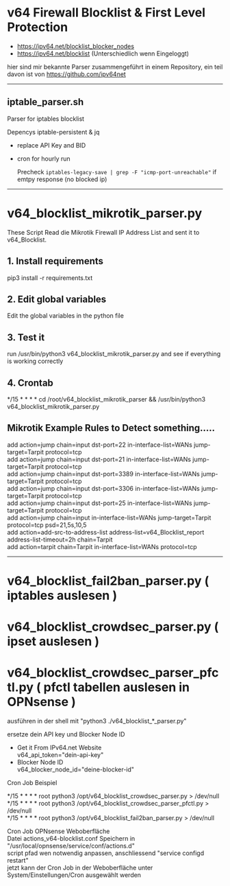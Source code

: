 # v64 Firewall Blocklist & First Level Protection  
- https://ipv64.net/blocklist_blocker_nodes 
- https://ipv64.net/blocklist (Unterschiedlich wenn Eingeloggt)

hier sind mir bekannte Parser zusammengeführt in einem Repository, ein teil davon ist von https://github.com/ipv64net


---
## iptable_parser.sh

Parser for iptables blocklist

Depencys iptable-persistent & jq

* replace API Key and BID
* cron for hourly run

  Precheck `iptables-legacy-save | grep -F "icmp-port-unreachable"` if emtpy response (no blocked ip)

---
# v64_blocklist_mikrotik_parser.py
These Script Read die Mikrotik Firewall IP Address List and sent it to v64_Blocklist.

## 1. Install requirements

pip3 install -r requirements.txt

## 2. Edit global variables

Edit the global variables in the python file

## 3. Test it

run /usr/bin/python3 v64_blocklist_mikrotik_parser.py and see if everything is working correctly

## 4. Crontab
*/15 * * * * cd /root/v64_blocklist_mikrotik_parser && /usr/bin/python3 v64_blocklist_mikrotik_parser.py

## Mikrotik Example Rules to Detect something.....

add action=jump chain=input dst-port=22 in-interface-list=WANs jump-target=Tarpit protocol=tcp  
add action=jump chain=input dst-port=21 in-interface-list=WANs jump-target=Tarpit protocol=tcp  
add action=jump chain=input dst-port=3389 in-interface-list=WANs jump-target=Tarpit protocol=tcp  
add action=jump chain=input dst-port=3306 in-interface-list=WANs jump-target=Tarpit protocol=tcp  
add action=jump chain=input dst-port=25 in-interface-list=WANs jump-target=Tarpit protocol=tcp  
add action=jump chain=input in-interface-list=WANs jump-target=Tarpit protocol=tcp psd=21,5s,10,5  
add action=add-src-to-address-list address-list=v64_Blocklist_report address-list-timeout=2h chain=Tarpit  
add action=tarpit chain=Tarpit in-interface-list=WANs protocol=tcp  

---

# v64_blocklist_fail2ban_parser.py  ( iptables auslesen )  

# v64_blocklist_crowdsec_parser.py ( ipset auslesen )  

# v64_blocklist_crowdsec_parser_pfctl.py ( pfctl tabellen auslesen in OPNsense )  

ausführen in der shell mit "python3 ./v64_blocklist_*_parser.py"

ersetze dein API key und Blocker Node ID

- Get it From IPv64.net Website  
v64_api_token="dein-api-key"
- Blocker Node ID  
v64_blocker_node_id="deine-blocker-id"

Cron Job Beispiel

*/15 *	* * *	root    python3 /opt/v64_blocklist_crowdsec_parser.py > /dev/null  
*/15 *	* * *	root    python3 /opt/v64_blocklist_crowdsec_parser_pfctl.py > /dev/null  
*/15 *	* * *	root    python3 /opt/v64_blocklist_fail2ban_parser.py > /dev/null  

Cron Job OPNsense Weboberfläche  
Datei actions_v64-blocklist.conf Speichern in "/usr/local/opnsense/service/conf/actions.d"   
script pfad wen notwendig anpassen, anschliessend "service configd restart"  
jetzt kann der Cron Job in der Weboberfläche unter System/Einstellungen/Cron ausgewählt werden
